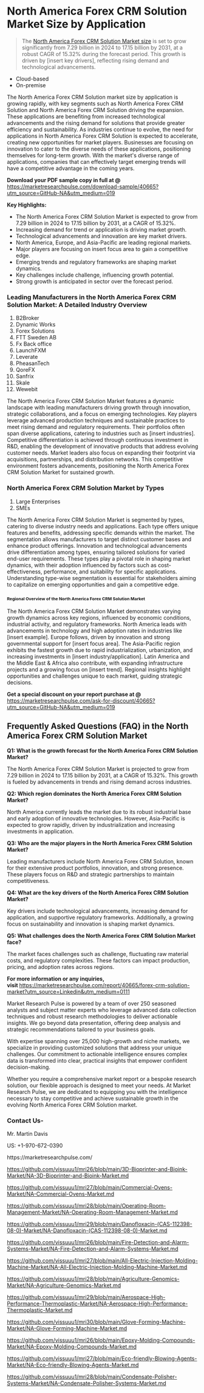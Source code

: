 <h1>North America Forex CRM Solution Market&nbsp;Size by Application</h1><blockquote><p>The <a href="https://marketresearchpulse.com/download-sample/40665?utm_source=GitHub-NA&amp;utm_medium=019">North America Forex CRM Solution Market size</a> is set to grow significantly from 7.29 billion in 2024 to 17.15 billion by 2031, at a robust CAGR of 15.32% during the forecast period. This growth is driven by [insert key drivers], reflecting rising demand and technological advancements.</p></blockquote><ul><li>Cloud-based<li> On-premise</li></ul><p>The North America Forex CRM Solution market size by application is growing rapidly, with key segments such as North America Forex CRM Solution and North America Forex CRM Solution driving the expansion. These applications are benefiting from increased technological advancements and the rising demand for solutions that provide greater efficiency and sustainability. As industries continue to evolve, the need for applications in North America Forex CRM Solution is expected to accelerate, creating new opportunities for market players. Businesses are focusing on innovation to cater to the diverse needs of these applications, positioning themselves for long-term growth. With the market's diverse range of applications, companies that can effectively target emerging trends will have a competitive advantage in the coming years.</p><p><strong>Download your PDF sample copy in full at @ </strong><a href="https://marketresearchpulse.com/download-sample/40665?utm_source=GitHub-NA&amp;utm_medium=019">https://marketresearchpulse.com/download-sample/40665?utm_source=GitHub-NA&amp;utm_medium=019</a></p><p><strong>Key Highlights: </strong></p><ul><li>The North America Forex CRM Solution Market is expected to grow from 7.29 billion in 2024 to 17.15 billion by 2031, at a CAGR of 15.32%.</li><li>Increasing demand for trend or application is driving market growth.</li><li>Technological advancements and innovation are key market drivers.</li><li>North America, Europe, and Asia-Pacific are leading regional markets.</li><li>Major players are focusing on insert focus area to gain a competitive edge.</li><li>Emerging trends and regulatory frameworks are shaping market dynamics.</li><li>Key challenges include challenge, influencing growth potential.</li><li>Strong growth is anticipated in sector over the forecast period.</li></ul><h3>Leading Manufacturers in the North America Forex CRM Solution Market: A Detailed Industry Overview</h3><ol><li>B2Broker</li><li>Dynamic Works</li><li>Forex Solutions</li><li>FTT Sweden AB</li><li>Fx Back office</li><li>LaunchFXM</li><li>Leverate</li><li>PheasanTech</li><li>QoreFX</li><li>Sanfrix</li><li>Skale</li><li>Wewebit</li></ol><div class="flex max-w-full flex-col flex-grow"><div class="min-h-8 text-message flex w-full flex-col items-end gap-2 whitespace-normal break-words [.text-message+&amp;]:mt-5" dir="auto" data-message-author-role="assistant" data-message-id="fd8432e4-4910-450d-b182-61b7bfb0a01f" data-message-model-slug="gpt-4o"><div class="flex w-full flex-col gap-1 empty:hidden first:pt-[3px]"><div class="markdown prose w-full break-words dark:prose-invert light"><p>The North America Forex CRM Solution Market features a dynamic landscape with leading manufacturers driving growth through innovation, strategic collaborations, and a focus on emerging technologies. Key players leverage advanced production techniques and sustainable practices to meet rising demand and regulatory requirements. Their portfolios often span diverse applications, catering to industries such as [insert industries]. Competitive differentiation is achieved through continuous investment in R&amp;D, enabling the development of innovative products that address evolving customer needs. Market leaders also focus on expanding their footprint via acquisitions, partnerships, and distribution networks. This competitive environment fosters advancements, positioning the North America Forex CRM Solution Market for sustained growth.</p></div></div></div></div><h3>North America Forex CRM Solution Market by Types</h3><ol><li>Large Enterprises<li> SMEs</li></ol><div class="flex max-w-full flex-col flex-grow"><div class="min-h-8 text-message flex w-full flex-col items-end gap-2 whitespace-normal break-words [.text-message+&amp;]:mt-5" dir="auto" data-message-author-role="assistant" data-message-id="084470be-0bb7-4664-bddf-5156b4f41249" data-message-model-slug="gpt-4o-mini"><div class="flex w-full flex-col gap-1 empty:hidden first:pt-[3px]"><div class="markdown prose w-full break-words dark:prose-invert light"><p>The North America Forex CRM Solution Market is segmented by types, catering to diverse industry needs and applications. Each type offers unique features and benefits, addressing specific demands within the market. The segmentation allows manufacturers to target distinct customer bases and enhance product offerings. Innovation and technological advancements drive differentiation among types, ensuring tailored solutions for varied end-user requirements. These types play a pivotal role in shaping market dynamics, with their adoption influenced by factors such as cost-effectiveness, performance, and suitability for specific applications. Understanding type-wise segmentation is essential for stakeholders aiming to capitalize on emerging opportunities and gain a competitive edge.</p></div></div></div></div><h3><span style="font-size: 11px;">Regional Overview of the North America Forex CRM Solution Market</span></h3><div class="flex max-w-full flex-col flex-grow"><div class="min-h-8 text-message flex w-full flex-col items-end gap-2 whitespace-normal break-words [.text-message+&amp;]:mt-5" dir="auto" data-message-author-role="assistant" data-message-id="e9038762-ce64-4e30-91c9-9bd413514231" data-message-model-slug="gpt-4o-mini"><div class="flex w-full flex-col gap-1 empty:hidden first:pt-[3px]"><div class="markdown prose w-full break-words dark:prose-invert light"><p>The North America Forex CRM Solution Market demonstrates varying growth dynamics across key regions, influenced by economic conditions, industrial activity, and regulatory frameworks. North America leads with advancements in technology and high adoption rates in industries like [insert example]. Europe follows, driven by innovation and strong governmental support for [insert focus area]. The Asia-Pacific region exhibits the fastest growth due to rapid industrialization, urbanization, and increasing investments in [insert industry/application]. Latin America and the Middle East &amp; Africa also contribute, with expanding infrastructure projects and a growing focus on [insert trend]. Regional insights highlight opportunities and challenges unique to each market, guiding strategic decisions.</p></div></div></div></div><p><strong>Get a special discount on your report purchase at @ </strong><a href="https://marketresearchpulse.com/ask-for-discount/40665?utm_source=GitHub-NA&amp;utm_medium=019">https://marketresearchpulse.com/ask-for-discount/40665?utm_source=GitHub-NA&amp;utm_medium=019</a></p><h2>Frequently Asked Questions (FAQ) in the North America Forex CRM Solution Market</h2><p><strong>Q1: What is the growth forecast for the North America Forex CRM Solution Market?</strong></p><p>The North America Forex CRM Solution Market is projected to grow from 7.29 billion in 2024 to 17.15 billion by 2031, at a CAGR of 15.32%. This growth is fueled by advancements in trends and rising demand across industries.</p><p><strong>Q2: Which region dominates the North America Forex CRM Solution Market?</strong></p><p>North America currently leads the market due to its robust industrial base and early adoption of innovative technologies. However, Asia-Pacific is expected to grow rapidly, driven by industrialization and increasing investments in application.</p><p><strong>Q3: Who are the major players in the North America Forex CRM Solution Market?</strong></p><p>Leading manufacturers include North America Forex CRM Solution, known for their extensive product portfolios, innovation, and strong presence. These players focus on R&amp;D and strategic partnerships to maintain competitiveness.</p><p><strong>Q4: What are the key drivers of the North America Forex CRM Solution Market?</strong></p><p>Key drivers include technological advancements, increasing demand for application, and supportive regulatory frameworks. Additionally, a growing focus on sustainability and innovation is shaping market dynamics.</p><p><strong>Q5: What challenges does the North America Forex CRM Solution Market face?</strong></p><p>The market faces challenges such as challenge, fluctuating raw material costs, and regulatory complexities. These factors can impact production, pricing, and adoption rates across regions.</p><p><strong>For more information or any inquiries, visit&nbsp;</strong><a href="https://marketresearchpulse.com/report/40665/forex-crm-solution-market?utm_source=Linkedin&utm_medium=0111">https://marketresearchpulse.com/report/40665/forex-crm-solution-market?utm_source=Linkedin&utm_medium=0111</a></p><p>Market Research Pulse is powered by a team of over 250 seasoned analysts and subject matter experts who leverage advanced data collection techniques and robust research methodologies to deliver actionable insights. We go beyond data presentation, offering deep analysis and strategic recommendations tailored to your business goals.</p><p>With expertise spanning over 25,000 high-growth and niche markets, we specialize in providing customized solutions that address your unique challenges. Our commitment to actionable intelligence ensures complex data is transformed into clear, practical insights that empower confident decision-making.</p><p>Whether you require a comprehensive market report or a bespoke research solution, our flexible approach is designed to meet your needs. At Market Research Pulse, we are dedicated to equipping you with the intelligence necessary to stay competitive and achieve sustainable growth in the evolving North America Forex CRM Solution market.</p><h3><strong>Contact Us-</strong></h3><p>Mr. Martin Davis</p><p>US: +1-970-672-0390</p><p>https://marketresearchpulse.com/</p><p><a href="https://github.com/vissuuu1/mri26/blob/main/3D-Bioprinter-and-Bioink-Market/NA-3D-Bioprinter-and-Bioink-Market.md">https://github.com/vissuuu1/mri26/blob/main/3D-Bioprinter-and-Bioink-Market/NA-3D-Bioprinter-and-Bioink-Market.md</a></p><p><a href="https://github.com/vissuuu1/mri27/blob/main/Commercial-Ovens-Market/NA-Commercial-Ovens-Market.md">https://github.com/vissuuu1/mri27/blob/main/Commercial-Ovens-Market/NA-Commercial-Ovens-Market.md</a></p><p><a href="https://github.com/vissuuu1/mri28/blob/main/Operating-Room-Management-Market/NA-Operating-Room-Management-Market.md">https://github.com/vissuuu1/mri28/blob/main/Operating-Room-Management-Market/NA-Operating-Room-Management-Market.md</a></p><p><a href="https://github.com/vissuuu1/mri29/blob/main/Danofloxacin-(CAS-112398-08-0)-Market/NA-Danofloxacin-(CAS-112398-08-0)-Market.md">https://github.com/vissuuu1/mri29/blob/main/Danofloxacin-(CAS-112398-08-0)-Market/NA-Danofloxacin-(CAS-112398-08-0)-Market.md</a></p><p><a href="https://github.com/vissuuu1/mri26/blob/main/Fire-Detection-and-Alarm-Systems-Market/NA-Fire-Detection-and-Alarm-Systems-Market.md">https://github.com/vissuuu1/mri26/blob/main/Fire-Detection-and-Alarm-Systems-Market/NA-Fire-Detection-and-Alarm-Systems-Market.md</a></p><p><a href="https://github.com/vissuuu1/mri27/blob/main/All-Electric-Injection-Molding-Machine-Market/NA-All-Electric-Injection-Molding-Machine-Market.md">https://github.com/vissuuu1/mri27/blob/main/All-Electric-Injection-Molding-Machine-Market/NA-All-Electric-Injection-Molding-Machine-Market.md</a></p><p><a href="https://github.com/vissuuu1/mri28/blob/main/Agriculture-Genomics-Market/NA-Agriculture-Genomics-Market.md">https://github.com/vissuuu1/mri28/blob/main/Agriculture-Genomics-Market/NA-Agriculture-Genomics-Market.md</a></p><p><a href="https://github.com/vissuuu1/mri29/blob/main/Aerospace-High-Performance-Thermoplastic-Market/NA-Aerospace-High-Performance-Thermoplastic-Market.md">https://github.com/vissuuu1/mri29/blob/main/Aerospace-High-Performance-Thermoplastic-Market/NA-Aerospace-High-Performance-Thermoplastic-Market.md</a></p><p><a href="https://github.com/vissuuu1/mri30/blob/main/Glove-Forming-Machine-Market/NA-Glove-Forming-Machine-Market.md">https://github.com/vissuuu1/mri30/blob/main/Glove-Forming-Machine-Market/NA-Glove-Forming-Machine-Market.md</a></p><p><a href="https://github.com/vissuuu1/mri26/blob/main/Epoxy-Molding-Compounds-Market/NA-Epoxy-Molding-Compounds-Market.md">https://github.com/vissuuu1/mri26/blob/main/Epoxy-Molding-Compounds-Market/NA-Epoxy-Molding-Compounds-Market.md</a></p><p><a href="https://github.com/vissuuu1/mri27/blob/main/Eco-friendly-Blowing-Agents-Market/NA-Eco-friendly-Blowing-Agents-Market.md">https://github.com/vissuuu1/mri27/blob/main/Eco-friendly-Blowing-Agents-Market/NA-Eco-friendly-Blowing-Agents-Market.md</a></p><p><a href="https://github.com/vissuuu1/mri28/blob/main/Condensate-Polisher-Systems-Market/NA-Condensate-Polisher-Systems-Market.md">https://github.com/vissuuu1/mri28/blob/main/Condensate-Polisher-Systems-Market/NA-Condensate-Polisher-Systems-Market.md</a></p>

